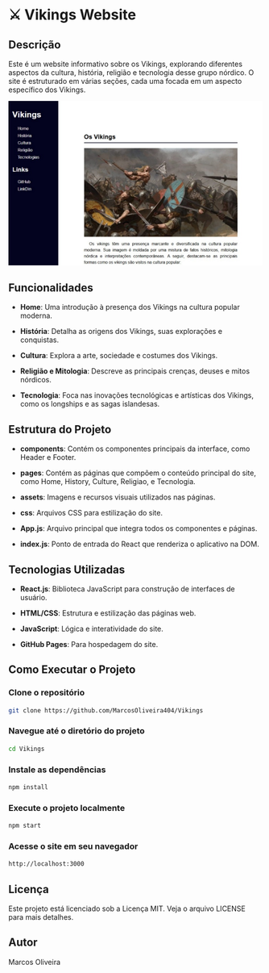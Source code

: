 # ⚔️ Vikings Website

## Descrição

Este é um website informativo sobre os Vikings, explorando diferentes aspectos da cultura, história, religião e tecnologia desse grupo nórdico. O site é estruturado em várias seções, cada uma focada em um aspecto específico dos Vikings.

![vikings](/src/assets/vikings.jpeg)

## Funcionalidades

* **Home**: Uma introdução à presença dos Vikings na cultura popular moderna.

* **História**: Detalha as origens dos Vikings, suas explorações e conquistas.
* **Cultura**: Explora a arte, sociedade e costumes dos Vikings.
* **Religião e Mitologia**: Descreve as principais crenças, deuses e mitos nórdicos.
* **Tecnologia**: Foca nas inovações tecnológicas e artísticas dos Vikings, como os longships e as sagas islandesas.

## Estrutura do Projeto

* **components**: Contém os componentes principais da interface, como Header e Footer.

* **pages**: Contém as páginas que compõem o conteúdo principal do site, como Home, History, Culture, Religiao, e Tecnologia.
* **assets**: Imagens e recursos visuais utilizados nas páginas.
* **css**: Arquivos CSS para estilização do site.
* **App.js**: Arquivo principal que integra todos os componentes e páginas.
* **index.js**: Ponto de entrada do React que renderiza o aplicativo na DOM.

## Tecnologias Utilizadas

* **React.js**: Biblioteca JavaScript para construção de interfaces de usuário.

* **HTML/CSS**: Estrutura e estilização das páginas web.
* **JavaScript**: Lógica e interatividade do site.
* **GitHub Pages**: Para hospedagem do site.

## Como Executar o Projeto

### Clone o repositório

```sh
git clone https://github.com/MarcosOliveira404/Vikings
```

### Navegue até o diretório do projeto

```sh
cd Vikings
```

### Instale as dependências

```sh
npm install
```

### Execute o projeto localmente

```sh
npm start
```

### Acesse o site em seu navegador

```sh
http://localhost:3000
```

## Licença
Este projeto está licenciado sob a Licença MIT. Veja o arquivo LICENSE para mais detalhes.

## Autor

Marcos Oliveira